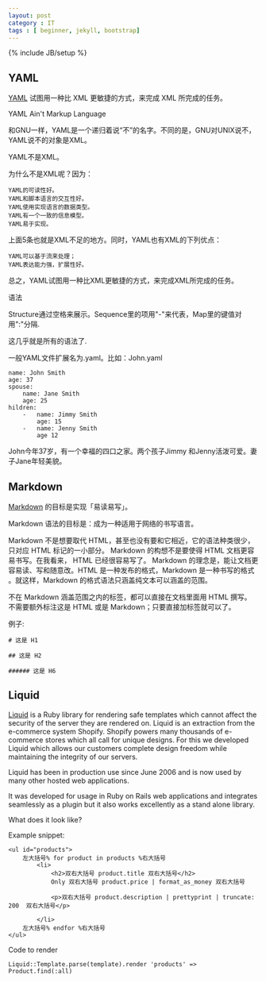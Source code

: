 ```yaml
---
layout: post
category : IT
tags : [ beginner, jekyll, bootstrap]
---
```

{% include JB/setup %}

## YAML

[YAML](http://www.ibm.com/developerworks/cn/xml/x-cn-yamlintro/) 试图用一种比 XML 更敏捷的方式，来完成 XML 所完成的任务。

YAML Ain't Markup Language

和GNU一样，YAML是一个递归着说“不”的名字。不同的是，GNU对UNIX说不，YAML说不的对象是XML。

YAML不是XML。

 
为什么不是XML呢？因为：

    YAML的可读性好。
    YAML和脚本语言的交互性好。
    YAML使用实现语言的数据类型。
    YAML有一个一致的信息模型。
    YAML易于实现。
    
上面5条也就是XML不足的地方。同时，YAML也有XML的下列优点：

    YAML可以基于流来处理；
    YAML表达能力强，扩展性好。
    
总之，YAML试图用一种比XML更敏捷的方式，来完成XML所完成的任务。

语法

Structure通过空格来展示。Sequence里的项用"-"来代表，Map里的键值对用":"分隔.

这几乎就是所有的语法了.


一般YAML文件扩展名为.yaml。比如：John.yaml

    name: John Smith
    age: 37
    spouse:
        name: Jane Smith
        age: 25
    hildren:
        -   name: Jimmy Smith
            age: 15
        -   name: Jenny Smith
            age 12
        
John今年37岁，有一个幸福的四口之家。两个孩子Jimmy 和Jenny活泼可爱。妻子Jane年轻美貌。

## Markdown

[Markdown](http://wowubuntu.com/markdown/) 的目标是实现「易读易写」。

Markdown 语法的目标是：成为一种适用于网络的书写语言。

Markdown 不是想要取代 HTML，甚至也没有要和它相近，它的语法种类很少，只对应 HTML 标记的一小部分。
Markdown 的构想不是要使得 HTML 文档更容易书写。在我看来， HTML 已经很容易写了。
Markdown 的理念是，能让文档更容易读、写和随意改。HTML 是一种发布的格式，Markdown 是一种书写的格式
。就这样，Markdown 的格式语法只涵盖纯文本可以涵盖的范围。

不在 Markdown 涵盖范围之内的标签，都可以直接在文档里面用 HTML 撰写。
不需要额外标注这是 HTML 或是 Markdown；只要直接加标签就可以了。

例子:

    # 这是 H1

    ## 这是 H2

    ###### 这是 H6


## Liquid

[Liquid](http://liquidmarkup.org/) is a Ruby library for rendering safe templates which cannot affect the security of the server they are rendered on.
Liquid is an extraction from the e-commerce system Shopify. Shopify powers many thousands of e-commerce stores which all call for unique designs. For this we developed Liquid which allows our customers complete design freedom while maintaining the integrity of our servers.

Liquid has been in production use since June 2006 and is now used by many other hosted web applications.

It was developed for usage in Ruby on Rails web applications and integrates seamlessly as a plugin but it also works excellently as a stand alone library.

What does it look like?

Example snippet:

    <ul id="products">
        左大括号% for product in products %右大括号
            <li>
                <h2>双右大括号 product.title 双右大括号</h2>
                Only 双右大括号 product.price | format_as_money 双右大括号
                
                <p>双右大括号 product.description | prettyprint | truncate: 200  双右大括号</p>
                
            </li>
        左大括号% endfor %右大括号
    </ul>

Code to render

    Liquid::Template.parse(template).render 'products' => Product.find(:all)
